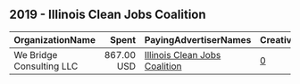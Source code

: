 ## 2019 - Illinois Clean Jobs Coalition 
|OrganizationName|Spent|PayingAdvertiserNames|CreativeUrls|Impressions|Genders|AgeBrackets|CountryCodes|BillingAddresses|CandidateBallotInformation|
|:---|---:|:---|:---|---:|:---|:---|:---|:---|:---|
|We Bridge Consulting LLC|867.00 USD|[Illinois Clean Jobs Coalition](2019/Illinois_Clean_Jobs_Coalition.md)|[0](https://www.snap.com/political-ads/asset/dfb709b52a3f93b04c2f8649e13fa758e5c85c7c4b5f4e822d9d56f47f572eb5?mediaType=png)|405,044|||united states|US|Clean Energy Jobs Act|
